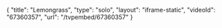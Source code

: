 {
    "title": "Lemongrass",
    "type": "solo",
    "layout": "iframe-static",
    "videoId": "67360357",
    "url": "\/tvpembed\/67360357"
}